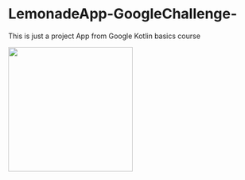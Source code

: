# LemonadeApp-GoogleChallenge-

This is just a project App from Google Kotlin basics course

<p align = "left">
<img src = "app/src/main/res/drawable/shot03.jpg" width = "250">
</p>
